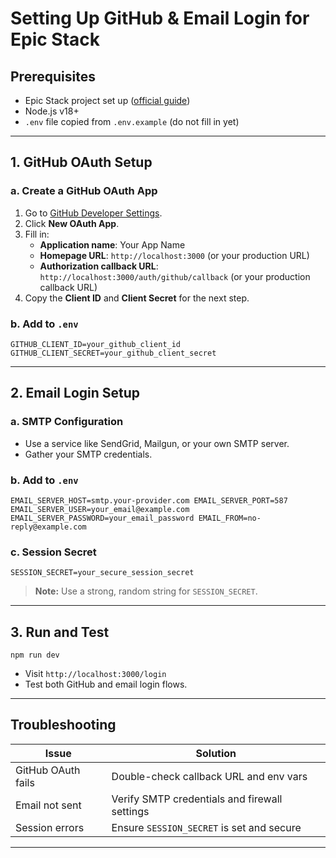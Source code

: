 # Setting Up GitHub & Email Login for Epic Stack

## Prerequisites
- Epic Stack project set up ([official guide](https://github.com/epicweb-dev/epic-stack))
- Node.js v18+
- `.env` file copied from `.env.example` (do not fill in yet)

---

## 1. GitHub OAuth Setup

### a. Create a GitHub OAuth App
1. Go to [GitHub Developer Settings](https://github.com/settings/developers).
2. Click **New OAuth App**.
3. Fill in:
   - **Application name**: Your App Name
   - **Homepage URL**: `http://localhost:3000` (or your production URL)
   - **Authorization callback URL**: `http://localhost:3000/auth/github/callback` (or your production callback URL)
4. Copy the **Client ID** and **Client Secret** for the next step.

### b. Add to `.env`
`
GITHUB_CLIENT_ID=your_github_client_id
GITHUB_CLIENT_SECRET=your_github_client_secret
`

---

## 2. Email Login Setup

### a. SMTP Configuration
- Use a service like SendGrid, Mailgun, or your own SMTP server.
- Gather your SMTP credentials.

### b. Add to `.env`
`
EMAIL_SERVER_HOST=smtp.your-provider.com
EMAIL_SERVER_PORT=587
EMAIL_SERVER_USER=your_email@example.com
EMAIL_SERVER_PASSWORD=your_email_password
EMAIL_FROM=no-reply@example.com
`

### c. Session Secret
`
SESSION_SECRET=your_secure_session_secret
`
> **Note:** Use a strong, random string for `SESSION_SECRET`.

---

## 3. Run and Test

`
npm run dev
`

- Visit `http://localhost:3000/login`
- Test both GitHub and email login flows.

---

## Troubleshooting

| Issue | Solution |
|-------|----------|
| GitHub OAuth fails | Double-check callback URL and env vars |
| Email not sent | Verify SMTP credentials and firewall settings |
| Session errors | Ensure `SESSION_SECRET` is set and secure |

---

